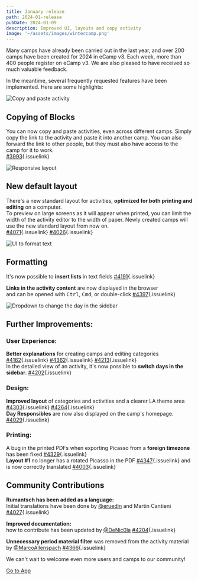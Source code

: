 ```yaml
---
title: January release
path: 2024-01-release
pubDate: 2024-01-09
description: Improved UI, layouts and copy activity
image: '~/assets/images/wintercamp.png'
---
```


Many camps have already been carried out in the last year, and over 200 camps have been created for 2024 in eCamp v3. Each week, more than 400 people register on eCamp v3. We are also pleased to have received so much valuable feedback.

In the meantime, several frequently requested features have been implemented. Here are some highlights:

<div class="simple-columns bg-slate-100">

![Copy and paste activity](~/assets/images/paste-activity.webp)

<div>

## Copying of Blocks
You can now copy and paste activities, even across different camps. Simply copy the link to the activity and paste it into another camp. You can also forward the link to other people, but they must also have access to the camp for it to work.<br/>
[#3993](https://github.com/ecamp/ecamp3/pull/3993){.issuelink}

</div>
</div>
<div class="simple-columns">

![Responsive layout](/responsivelayout.webp)

<div>

## New default layout
There's a new standard layout for activities, **optimized for both printing and editing** on a computer.<br/>
To preview on large screens as it will appear when printed, you can limit the width of the activity editor to the width of paper. Newly created camps will use the new standard layout from now on.<br/>
[#4071](https://github.com/ecamp/ecamp3/pull/4071){.issuelink} [#4026](https://github.com/ecamp/ecamp3/pull/4026){.issuelink}

</div>
</div>
<div class="simple-columns bg-slate-100">

![UI to format text](~/assets/images/formattierung.png)

<div>

## Formatting
It's now possible to **insert lists** in text fields [#4191](https://github.com/ecamp/ecamp3/pull/4191){.issuelink}

**Links in the activity content** are now displayed in the browser<br/> and can be opened with <kbd>Ctrl</kbd>, <kbd>Cmd</kbd>, or double-click [#4397](https://github.com/ecamp/ecamp3/pull/4397){.issuelink}

</div>
</div>
<div class="simple-columns">

![Dropdown to change the day in the sidebar](~/assets/images/day-overview-day-switching.webp)

<div>

## Further Improvements:
### User Experience:
**Better explanations** for creating camps and editing categories [#4162](https://github.com/ecamp/ecamp3/pull/4162){.issuelink} [#4362](https://github.com/ecamp/ecamp3/pull/4362){.issuelink} [#4213](https://github.com/ecamp/ecamp3/pull/4213){.issuelink}<br>
In the detailed view of an activity, it's now possible to **switch days in the sidebar**. [#4202](https://github.com/ecamp/ecamp3/pull/4202){.issuelink}

### Design:
**Improved layout** of categories and activities and a clearer LA theme area [#4303](https://github.com/ecamp/ecamp3/pull/4303){.issuelink} [#4264](https://github.com/ecamp/ecamp3/pull/4264){.issuelink}<br>
**Day Responsibles** are now also displayed on the camp's homepage. [#4029](https://github.com/ecamp/ecamp3/pull/4029){.issuelink}

### Printing:
A bug in the printed PDFs when exporting Picasso from a **foreign timezone** has been fixed  [#4329](https://github.com/ecamp/ecamp3/pull/4329){.issuelink}<br>
**Layout #1** no longer has a rotated Picasso in the PDF [#4347](https://github.com/ecamp/ecamp3/pull/4347){.issuelink} and is now correctly translated [#4003](https://github.com/ecamp/ecamp3/pull/4003){.issuelink}

</div>
</div>

## Community Contributions
**Rumantsch has been added as a language:**<br>
Initial translations have been done by [@eruedin](https://github.com/eruedin) and Martin Cantieni [#4027](https://github.com/ecamp/ecamp3/pull/4027){.issuelink}

**Improved documentation:**<br> how to contribute has been updated by [@DeNic0la](https://github.com/DeNic0la) [#4204](https://github.com/ecamp/ecamp3/pull/4204){.issuelink}

**Unnecessary period material filter** was removed from the activity material by [@MarcoAllenspach](https://github.com/MarcoAllenspach) [#4366](https://github.com/ecamp/ecamp3/pull/4366){.issuelink}

We can't wait to welcome even more users and camps to our community!

<a class="btn secondary mr-4 mb-4" href="https://app.ecamp3.ch" target="_blank">Go to App</a>